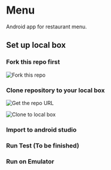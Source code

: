 Menu
====

Android app for restaurant menu.

## Set up local box


### Fork this repo first

![Fork this repo](https://www.dropbox.com/s/xcz83n63yzvc972/1%20fork.png)

### Clone repository to your local box

![Get the repo URL](https://www.dropbox.com/s/8owan8bfw2p9n3r/2.1%20clone.png)

![Clone to local box](https://www.dropbox.com/s/x0brqk46mw5ynhm/2.2%20clone.png)

### Import to android studio

### Run Test (To be finished)

### Run on Emulator
